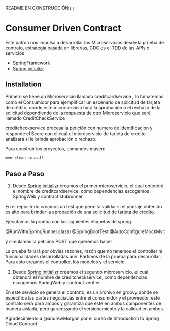 README EN CONSTRUCCIÓN ¡¡¡


# Consumer Driven Contract

Este patrón nos impulsa a desarrollar los Microservicios desde la prueba de contrato, estrategia basada en librerías, CDC es el TDD de las APIs o servicios 

- [SpringFramework](https://spring.io/)
- [Spring initializr](https://start.spring.io/)


## Installation

Primero se tiene un Microservicio llamado creditcardservice ,  lo tomaremos como el Consumidor para ejemplificar un escenario de solicitud de tarjeta de crédito, donde este microservicio hará la aprobación o el rechazo de la solicitud dependiendo de la respuesta de otro Microservicio que será llamado CreditCheckService

creditcheckservice procesa la petición con numero de identificacion y responde el Score con el cual el microservicio de tarjeta de credito analizará si le brinda aprobación o rechazo.

Para construir los proyectos, comandos maven:

```bash
mvn clean install
```

## Paso a Paso

1. Desde [Spring initializr](https://start.spring.io/) creamos el primer microservicio, el cual obtendrá el nombre de creditcardservice, como dependencias escogemos SpringWeb y contract stubrunner.

En el repositorio creamos un test que permita validar si el puntaje obtenido es alto para brindar la aprobación de una solicitud de tarjeta de crédito.

Ejecutamos la prueba con las siguientes etiquetas de spring 

@RunWith(SpringRunner.class)
@SpringBootTest
@AutoConfigureMockMvc

y simulamos la peticion POST que queremos hacer

La prueba fallará por obvias razones, razón que no tenemos el controller ni funcionalidades desarrolladas aún. Partimos de la prueba para desarrollar. Para esto creamos el controller, los modelos y el servicio.

2. Desde [Spring initializr](https://start.spring.io/) creamos el segundo microservicio, el cual obtendrá el nombre de creditcheckservice, como dependencias escogemos SpringWeb y contract verifier.

En este servicio se genera el contrato, es un archivo en groovy donde se especifica las partes negociadas entre el consumidor y el proveedor, este contrato será para ambos y garantiza que este en ambos componentes de manera aislada, pero garantizando el versionamiento y la calidad en ambos.


Agradecimiento a @andrewMorgan por el curso de Introduction to Spring Cloud Contract




